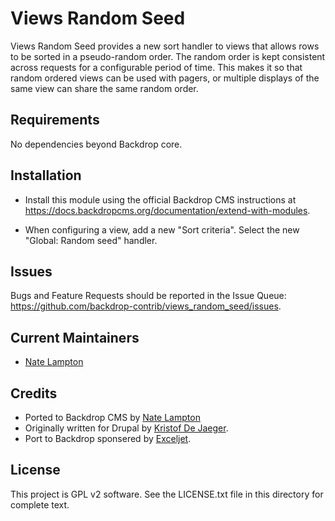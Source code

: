 Views Random Seed
=================

Views Random Seed provides a new sort handler to views that allows rows to be
sorted in a pseudo-random order. The random order is kept consistent across
requests for a configurable period of time. This makes it so that random ordered
views can be used with pagers, or multiple displays of the same view can share
the same random order.


Requirements
------------
No dependencies beyond Backdrop core.

Installation
------------
- Install this module using the official Backdrop CMS instructions at
  https://docs.backdropcms.org/documentation/extend-with-modules.

- When configuring a view, add a new "Sort criteria". Select the new
  "Global: Random seed" handler.

Issues
------
Bugs and Feature Requests should be reported in the Issue Queue:
https://github.com/backdrop-contrib/views_random_seed/issues.


Current Maintainers
-------------------

- [Nate Lampton](https://github.com/quicksketch)


Credits
-------
- Ported to Backdrop CMS by [Nate Lampton](https://github.com/quicksketch)
- Originally written for Drupal by [Kristof De Jaeger](https://www.drupal.org/u/swentel).
- Port to Backdrop sponsered by [Exceljet](https://exceljet.net).

License
-------

This project is GPL v2 software.
See the LICENSE.txt file in this directory for complete text.
